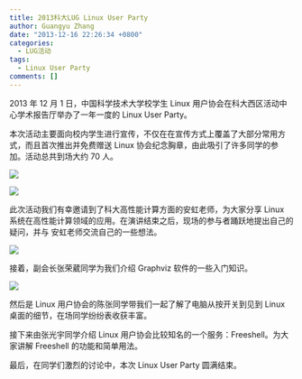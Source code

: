 ```yaml
---
title: 2013科大LUG Linux User Party
author: Guangyu Zhang
date: "2013-12-16 22:26:34 +0800"
categories:
  - LUG活动
tags:
  - Linux User Party
comments: []
---
```


2013 年 12 月 1 日，中国科学技术大学校学生 Linux 用户协会在科大西区活动中心学术报告厅举办了一年一度的 Linux User Party。

本次活动主要面向校内学生进行宣传，不仅在在宣传方式上覆盖了大部分常用方式，而且首次推出并免费赠送 Linux 协会纪念胸章，由此吸引了许多同学的参加。活动总共到场大约 70 人。

![](https://ftp.lug.ustc.edu.cn/wp-content/uploads/2013/12/1385883164960.jpg)

![](https://ftp.lug.ustc.edu.cn/wp-content/uploads/2013/12/IMG_20131130_025622.jpg)

此次活动我们有幸邀请到了科大高性能计算方面的安虹老师，为大家分享 Linux 系统在高性能计算领域的应用。在演讲结束之后，现场的参与者踊跃地提出自己的疑问，并与 安虹老师交流自己的一些想法。

![](https://ftp.lug.ustc.edu.cn/wp-content/uploads/2013/12/IMG_20131201_143832.jpg)

接着，副会长张荣葳同学为我们介绍 Graphviz 软件的一些入门知识。

![](https://ftp.lug.ustc.edu.cn/wp-content/uploads/2013/12/IMG_20131201_161634.jpg)

然后是 Linux 用户协会的陈张同学带我们一起了解了电脑从按开关到见到 Linux 桌面的细节，在场同学纷纷表收获丰富。

接下来由张光宇同学介绍 Linux 用户协会比较知名的一个服务：Freeshell。为大家讲解 Freeshell 的功能和简单用法。

最后，在同学们激烈的讨论中，本次 Linux User Party 圆满结束。
